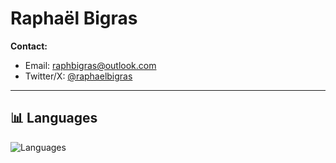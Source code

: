# Raphaël Bigras  

**Contact:**  
- Email: raphbigras@outlook.com  
- Twitter/X: [@raphaelbigras](https://x.com/raphaelbigras)  

---

## 📊 Languages

![Languages](https://github-readme-stats.vercel.app/api/top-langs/?username=raphaelbigras&layout=pie&theme=radical&hide_border=true&langs_count=10&include_all_commits=true&count_private=true)
